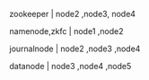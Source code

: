 
zookeeper | node2 ,node3, node4

namenode,zkfc  | node1 ,node2

journalnode | node2 ,node3 ,node4

datanode | node3 ,node4 ,node5



